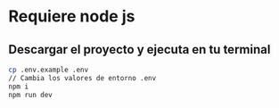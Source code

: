 # Requiere node js

## Descargar el proyecto y ejecuta en tu terminal
```bash
cp .env.example .env 
// Cambia los valores de entorno .env
npm i
npm run dev
```
